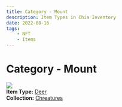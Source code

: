 ```yaml
---
title: Category - Mount
description: Item Types in Chia Inventory
date: 2022-08-16
tags:
    - NFT
    - Items
---
```


# Category - Mount
<div class="item_type_thumbnail">
<a href="../../Types/Mount/Deer/Normal_Deer_00001_00100/"><img loading="lazy" src="https://wrpw756ja63ekodvnur3ybmvwbumzfgjhtftddv7yher4bkohida.arweave.net/tF9v98kHtkU4dW0jvAWVsGjMlMk8yzGOv8HJHgVOOgY"></a><br/>
<div><strong>Item Type:</strong> <a href="../../Types/Mount/Deer/Normal_Deer_00001_00100/">Deer</a></div>
<div><strong>Collection:</strong> <a href="https://www.spacescan.io/xch/nft/collection/col1w0h8kkkh37sfvmhqgd4rac0m0llw4mwl69n53033h94fezjp6jaq4pcd3g">Chreatures</a></div>
</div>

